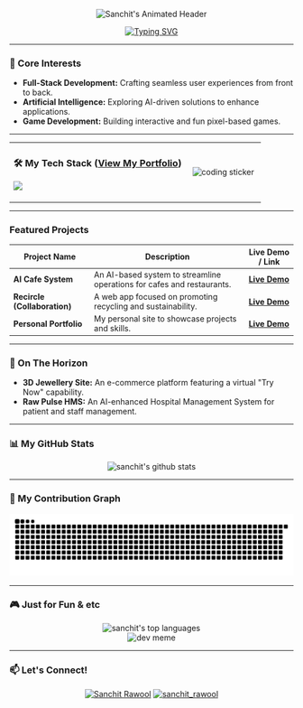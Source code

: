 <p align="center">
  <img src="https://media3.giphy.com/media/v1.Y2lkPTc5MGI3NjExeGV3NTFxemt6d2pwajVuZmtwejdzejd3ZXVqbnFjZmpzYXd4MDJjcCZlcD12MV9pbnRlcm5hbF9naWZfYnlfaWQmY3Q9Zw/YnYpT4OL4pFVrBMc9R/giphy.gif" alt="Sanchit's Animated Header"/>
</p>

<p align="center">
  <a href="https://git.io/typing-svg"><img src="https://readme-typing-svg.demolab.com?font=Fira+Code&weight=700&size=24&pause=1000&color=00F7A2&center=true&vCenter=true&width=650&lines=Hi%2C+I'm+Sanchit%2C+a+CS+Student+from+India.;I+love+exploring+the+world+of+Prompt+Engineering;...and+turning+complex+ideas+into+elegant+solutions." alt="Typing SVG" /></a>
</p>

---
### 🚀 Core Interests
- **Full-Stack Development:** Crafting seamless user experiences from front to back.
- **Artificial Intelligence:** Exploring AI-driven solutions to enhance applications.
- **Game Development:** Building interactive and fun pixel-based games.

---
<div align="center">
  <table width="100%">
    <tr>
      <td width="70%">
        <h3>🛠️ My Tech Stack (<a href="https://profile36.netlify.app/">View My Portfolio</a>)</h3>
        <p>
          <a href="https://skillicons.dev">
            <img src="https://skillicons.dev/icons?i=java,python,js,react,nodejs,express,mongodb,mysql,git,docker,postman" />
          </a>
        </p>
      </td>
      <td width="30%" align="center">
        <img src="https://media2.giphy.com/media/v1.Y2lkPTc5MGI3NjExb2J4cmQ3NHZoaWZ6dnhkbzB3cGlqeHd6OHFqNWwyaGI4aGd2bWJsZSZlcD12MV9pbnRlcm5hbF9naWZfYnlfaWQmY3Q9cw/oQht1Hk7HJ8USa5jrK/giphy.gif" alt="coding sticker" width="100"/>
      </td>
    </tr>
  </table>
</div>

---
### Featured Projects
| Project Name                  | Description                                                              | Live Demo / Link                                                        |
| ----------------------------- | ------------------------------------------------------------------------ | ----------------------------------------------------------------------- |
| **AI Cafe System** | An AI-based system to streamline operations for cafes and restaurants.   | **[Live Demo](https://foodiefrd.netlify.app/)** |
| **Recircle (Collaboration)** | A web app focused on promoting recycling and sustainability.             | **[Live Demo](https://recircle-pro-front.vercel.app/)** |
| **Personal Portfolio** | My personal site to showcase projects and skills.                        | **[Live Demo](https://profile36.netlify.app/)** |

---
### 🔮 On The Horizon
- **3D Jewellery Site:** An e-commerce platform featuring a virtual "Try Now" capability.
- **Raw Pulse HMS:** An AI-enhanced Hospital Management System for patient and staff management.

---
### 📊 My GitHub Stats
<p align="center">
  <img src="https://github-readme-stats.vercel.app/api?username=SanchitR-dev&show_icons=true&theme=radical&rank_icon=github" alt="sanchit's github stats" />
</p>

---
### 🐍 My Contribution Graph
<p align="center">
  <img src="https://github.com/SanchitR-dev/SanchitR-dev/raw/main/dist/github-contribution-grid-snake.svg" alt="snake" />
</p>

---
### 🎮 Just for Fun & etc

<p align="center">
  <img src="https://github-readme-stats.vercel.app/api/top-langs/?username=SanchitR-dev&layout=compact&theme=radical" alt="sanchit's top languages" />
  <br>
  <img src="https://media1.giphy.com/media/v1.Y2lkPTc5MGI3NjExaTR5Y29nbW5qcGc0bHN3dXkzbWhsY3Q2eXZhMndsZ2FhM2V2cHNreiZlcD12MV9pbnRlcm5hbF9naWZfYnlfaWQmY3Q9Zw/78XCFBGOlS6keY1Bil/giphy.gif" alt="dev meme" width="400"/>
</p>

---
### 📫 Let's Connect!
<p align="center">
<a href="https://www.linkedin.com/in/sanchit-rawool-136879313/" target="blank"><img align="center" src="https://raw.githubusercontent.com/rahuldkjain/github-profile-readme-generator/master/src/images/icons/Social/linked-in-alt.svg" alt="Sanchit Rawool" height="30" width="40" /></a>
<a href="https://www.instagram.com/sanchit_rawool/" target="blank"><img align="center" src="https://raw.githubusercontent.com/rahuldkjain/github-profile-readme-generator/master/src/images/icons/Social/instagram.svg" alt="sanchit_rawool" height="30" width="40" /></a>
</p>
